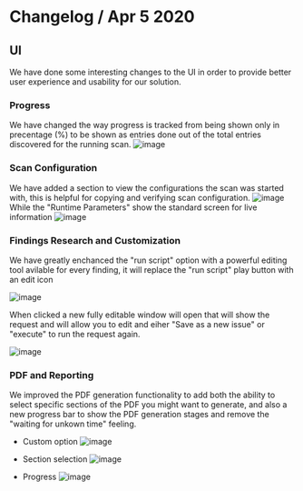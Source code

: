 # Changelog  / Apr 5 2020

## UI

We have done some interesting changes to the UI in order to provide better user experience and usability for our solution.

### Progress
We have changed the way progress is tracked from being shown only in precentage (%) to be shown as entries done out of the total entries discovered for the running scan.
![image](https://user-images.githubusercontent.com/1631073/78462400-3e655d80-76da-11ea-8d0b-a8c954b539cb.png)

### Scan Configuration
We have added a section to view the configurations the scan was started with, this is helpful for copying and verifying scan configuration.
![image](https://user-images.githubusercontent.com/1631073/78462450-ba5fa580-76da-11ea-9f81-68416affa0ec.png)
While the "Runtime Parameters" show the standard screen for live information
![image](https://user-images.githubusercontent.com/1631073/78462459-e3803600-76da-11ea-8761-6dc01b43d147.png)

### Findings Research and Customization
We have greatly enchanced the "run script" option with a powerful editing tool avilable for every finding, it will replace the "run script" play button with an edit icon

![image](https://user-images.githubusercontent.com/1631073/78462481-162a2e80-76db-11ea-9023-f6ea1e1f7cc3.png)

When clicked a new fully editable window will open that will show the request and will allow you to edit and eiher "Save as a new issue" or "execute" to run the request again.

![image](https://user-images.githubusercontent.com/1631073/78462529-b5e7bc80-76db-11ea-9690-f75afa254e3e.png)

### PDF and Reporting

We improved the PDF generation functionality to add both the ability to select specific sections of the PDF you might want to generate, and also a new progress bar to show the PDF generation stages and remove the "waiting for unkown time" feeling.

* Custom option
![image](https://user-images.githubusercontent.com/1631073/78462594-5a69fe80-76dc-11ea-9f80-c2c9c2363a7f.png)

* Section selection
![image](https://user-images.githubusercontent.com/1631073/78462607-74a3dc80-76dc-11ea-9fbc-3c9ba4bf6148.png)

* Progress
![image](https://user-images.githubusercontent.com/1631073/78462648-acab1f80-76dc-11ea-8748-df2a746a257c.png)
